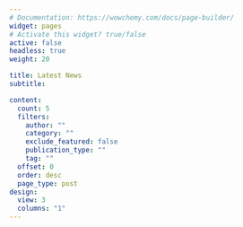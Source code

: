 ```yaml
---
# Documentation: https://wowchemy.com/docs/page-builder/
widget: pages
# Activate this widget? true/false
active: false
headless: true
weight: 20

title: Latest News
subtitle:

content:
  count: 5
  filters:
    author: ""
    category: ""
    exclude_featured: false
    publication_type: ""
    tag: ""
  offset: 0
  order: desc
  page_type: post
design:
  view: 3
  columns: "1"
---
```

